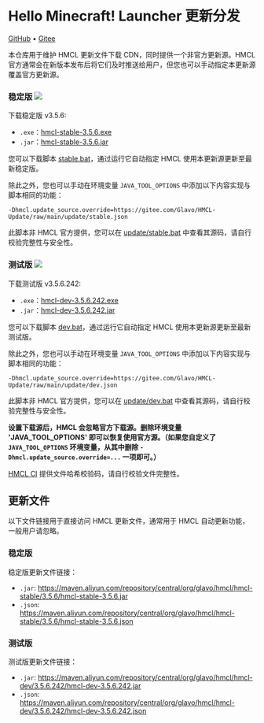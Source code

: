 # Hello Minecraft! Launcher 更新分发

[GitHub](https://github.com/HMCL-dev/HMCL-Update) • [Gitee](https://gitee.com/Glavo/HMCL-Update)

本仓库用于维护 HMCL 更新文件下载 CDN，同时提供一个非官方更新源。HMCL 官方通常会在新版本发布后将它们及时推送给用户，但您也可以手动指定本更新源覆盖官方更新源。


### 稳定版 [![](https://img.shields.io/maven-central/v/org.glavo.hmcl/hmcl-stable?label=稳定版)](https://search.maven.org/artifact/org.glavo.hmcl/hmcl-stable/3.5.6/pom)

下载稳定版 v3.5.6:

* `.exe`：[hmcl-stable-3.5.6.exe](https://maven.aliyun.com/repository/central/org/glavo/hmcl/hmcl-stable/3.5.6/hmcl-stable-3.5.6.exe)
* `.jar`：[hmcl-stable-3.5.6.jar](https://maven.aliyun.com/repository/central/org/glavo/hmcl/hmcl-stable/3.5.6/hmcl-stable-3.5.6.jar)

您可以下载脚本 [stable.bat](https://gitee.com/Glavo/HMCL-Update/attach_files/957979/download/stable.bat)，通过运行它自动指定 HMCL 使用本更新源更新至最新稳定版。

除此之外，您也可以手动在环境变量 `JAVA_TOOL_OPTIONS` 中添加以下内容实现与脚本相同的功能：

```
-Dhmcl.update_source.override=https://gitee.com/Glavo/HMCL-Update/raw/main/update/stable.json
```

此脚本非 HMCL 官方提供，您可以在 [update/stable.bat](update/stable.bat) 中查看其源码，请自行校验完整性与安全性。

### 测试版 [![](https://img.shields.io/maven-central/v/org.glavo.hmcl/hmcl-dev?label=测试版)](https://search.maven.org/artifact/org.glavo.hmcl/hmcl-dev/3.5.6.242/pom)

下载测试版 v3.5.6.242:

* `.exe`：[hmcl-dev-3.5.6.242.exe](https://maven.aliyun.com/repository/central/org/glavo/hmcl/hmcl-dev/3.5.6.242/hmcl-dev-3.5.6.242.exe)
* `.jar`：[hmcl-dev-3.5.6.242.jar](https://maven.aliyun.com/repository/central/org/glavo/hmcl/hmcl-dev/3.5.6.242/hmcl-dev-3.5.6.242.jar)

您可以下载脚本 [dev.bat](https://gitee.com/Glavo/HMCL-Update/attach_files/957978/download/dev.bat)，通过运行它自动指定 HMCL 使用本更新源更新至最新测试版。

除此之外，您也可以手动在环境变量 `JAVA_TOOL_OPTIONS` 中添加以下内容实现与脚本相同的功能：

```
-Dhmcl.update_source.override=https://gitee.com/Glavo/HMCL-Update/raw/main/update/dev.json
```

此脚本非 HMCL 官方提供，您可以在 [update/dev.bat](update/dev.bat) 中查看其源码，请自行校验完整性与安全性。

**设置下载源后，HMCL 会忽略官方下载源。删除环境变量 'JAVA_TOOL_OPTIONS' 即可以恢复使用官方源。（如果您自定义了 `JAVA_TOOL_OPTIONS` 环境变量，从其中删除 `-Dhmcl.update_source.override=...` 一项即可。）**

[HMCL CI](https://ci.huangyuhui.net/) 提供文件哈希校验码，请自行校验文件完整性。
## 更新文件

以下文件链接用于直接访问 HMCL 更新文件，通常用于 HMCL 自动更新功能，一般用户请忽略。

### 稳定版

稳定版更新文件链接：

* `.jar`: https://maven.aliyun.com/repository/central/org/glavo/hmcl/hmcl-stable/3.5.6/hmcl-stable-3.5.6.jar
* `.json`: https://maven.aliyun.com/repository/central/org/glavo/hmcl/hmcl-stable/3.5.6/hmcl-stable-3.5.6.json

### 测试版

测试版更新文件链接：

* `.jar`: https://maven.aliyun.com/repository/central/org/glavo/hmcl/hmcl-dev/3.5.6.242/hmcl-dev-3.5.6.242.jar
* `.json`: https://maven.aliyun.com/repository/central/org/glavo/hmcl/hmcl-dev/3.5.6.242/hmcl-dev-3.5.6.242.json

